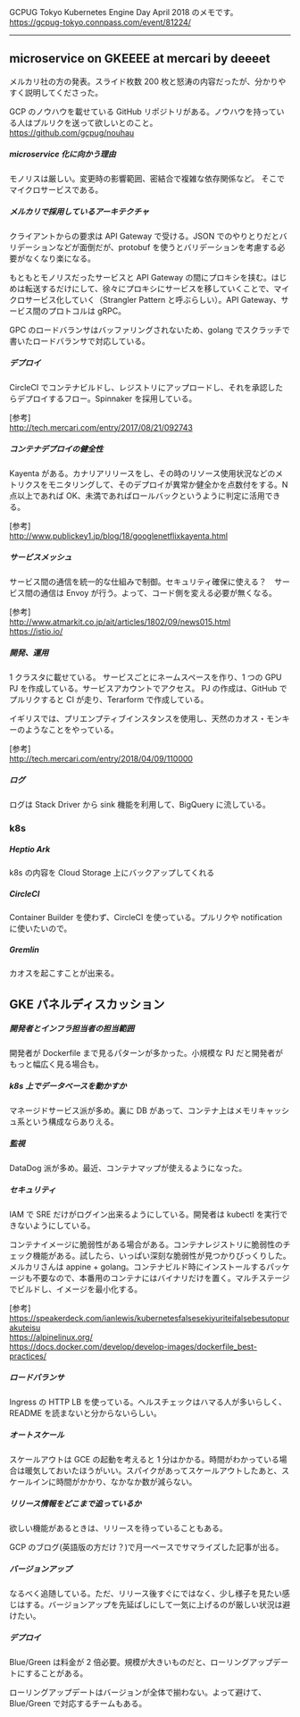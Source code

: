 GCPUG Tokyo Kubernetes Engine Day April 2018 のメモです。  
https://gcpug-tokyo.connpass.com/event/81224/

---

## microservice on GKEEEE at mercari by deeeet

メルカリ社の方の発表。スライド枚数 200 枚と怒涛の内容だったが、分かりやすく説明してくださった。

GCP のノウハウを載せている GitHub リポジトリがある。ノウハウを持っている人はプルリクを送って欲しいとのこと。  
https://github.com/gcpug/nouhau

##### microservice 化に向かう理由

モノリスは厳しい。変更時の影響範囲、密結合で複雑な依存関係など。
そこでマイクロサービスである。

##### メルカリで採用しているアーキテクチャ

クライアントからの要求は API Gateway で受ける。JSON でのやりとりだとバリデーションなどが面倒だが、protobuf を使うとバリデーションを考慮する必要がなくなり楽になる。

もともとモノリスだったサービスと API Gateway の間にプロキシを挟む。はじめは転送するだけにして、徐々にプロキシにサービスを移していくことで、マイクロサービス化していく（Strangler Pattern と呼ぶらしい）。API Gateway、サービス間のプロトコルは gRPC。

GPC のロードバランサはバッファリングされないため、golang でスクラッチで書いたロードバランサで対応している。

##### デプロイ

CircleCI でコンテナビルドし、レジストリにアップロードし、それを承認したらデプロイするフロー。Spinnaker を採用している。

[参考]  
http://tech.mercari.com/entry/2017/08/21/092743

##### コンテナデプロイの健全性

Kayenta がある。カナリアリリースをし、その時のリソース使用状況などのメトリクスをモニタリングして、そのデプロイが異常か健全かを点数付をする。N 点以上であれば OK、未満であればロールバックというように判定に活用できる。

[参考]  
http://www.publickey1.jp/blog/18/googlenetflixkayenta.html

##### サービスメッシュ

サービス間の通信を統一的な仕組みで制御。セキュリティ確保に使える？　サービス間の通信は Envoy が行う。よって、コード側を変える必要が無くなる。

[参考]  
http://www.atmarkit.co.jp/ait/articles/1802/09/news015.html  
https://istio.io/

##### 開発、運用

1 クラスタに載せている。
サービスごとにネームスペースを作り、1 つの GPU PJ を作成している。サービスアカウントでアクセス。
PJ の作成は、GitHub でプルリクすると CI が走り、Terarform で作成している。

イギリスでは、プリエンプティブインスタンスを使用し、天然のカオス・モンキーのようなことをやっている。

[参考]  
http://tech.mercari.com/entry/2018/04/09/110000

##### ログ

ログは Stack Driver から sink 機能を利用して、BigQuery に流している。

### k8s

##### Heptio Ark

k8s の内容を Cloud Storage 上にバックアップしてくれる

##### CircleCI

Container Builder を使わず、CircleCI を使っている。プルリクや notification に使いたいので。

##### Gremlin

カオスを起こすことが出来る。


## GKE パネルディスカッション

##### 開発者とインフラ担当者の担当範囲

開発者が Dockerfile まで見るパターンが多かった。小規模な PJ だと開発者がもっと幅広く見る場合も。

##### k8s 上でデータベースを動かすか

マネージドサービス派が多め。裏に DB があって、コンテナ上はメモリキャッシュ系という構成ならありえる。

##### 監視

DataDog 派が多め。最近、コンテナマップが使えるようになった。

##### セキュリティ

IAM で SRE だけがログイン出来るようにしている。開発者は kubectl を実行できないようにしている。

コンテナイメージに脆弱性がある場合がある。コンテナレジストリに脆弱性のチェック機能がある。試したら、いっぱい深刻な脆弱性が見つかりびっくりした。メルカリさんは appine + golang。コンテナビルド時にインストールするパッケージも不要なので、本番用のコンテナにはバイナリだけを置く。マルチステージでビルドし、イメージを最小化する。

[参考]  
https://speakerdeck.com/ianlewis/kubernetesfalsesekiyuriteifalsebesutopurakuteisu  
https://alpinelinux.org/  
https://docs.docker.com/develop/develop-images/dockerfile_best-practices/

##### ロードバランサ

Ingress の HTTP LB を使っている。ヘルスチェックはハマる人が多いらしく、README を読まないと分からないらしい。

##### オートスケール

スケールアウトは GCE の起動を考えると 1 分はかかる。時間がわかっている場合は暖気しておいたほうがいい。スパイクがあってスケールアウトしたあと、スケールインに時間がかかり、なかなか数が減らない。

##### リリース情報をどこまで追っているか

欲しい機能があるときは、リリースを待っていることもある。

GCP のブログ(英語版の方だけ？)で月一ペースでサマライズした記事が出る。

##### バージョンアップ

なるべく追随している。ただ、リリース後すぐにではなく、少し様子を見たい感じはする。バージョンアップを先延ばしにして一気に上げるのが厳しい状況は避けたい。

##### デプロイ

Blue/Green は料金が 2 倍必要。規模が大きいものだと、ローリングアップデートにすることがある。

ローリングアップデートはバージョンが全体で揃わない。よって避けて、Blue/Green で対応するチームもある。

